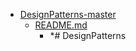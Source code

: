 - <a href = "E:\Node_projects\Node_Way\ArchivTSH_2\ArhivTimur_2\DesignPatterns-master\cat.DesignPatterns-master\dir.DesignPatterns-master.md">DesignPatterns-master</a>
    - <a href = "E:\Node_projects\Node_Way\ArchivTSH_2\ArhivTimur_2\DesignPatterns-master\README.md">README.md</a>
        - *# DesignPatterns
